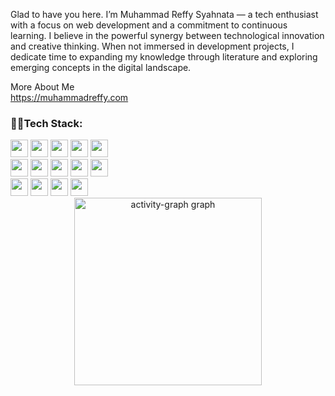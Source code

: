 Glad to have you here. I’m Muhammad Reffy Syahnata — a tech enthusiast with a focus on web development and a commitment to continuous learning. I believe in the powerful synergy between technological innovation and creative thinking. When not immersed in development projects, I dedicate time to expanding my knowledge through literature and exploring emerging concepts in the digital landscape.

More About Me
<br/>
<a href="https://muhammadreffy.com">
https://muhammadreffy.com
</a>

### 👨‍💻Tech Stack:

<div>
  <img src="https://img.shields.io/badge/HTML5-E34F26?style=for-the-badge&logo=html5&logoColor=white" height="28" />
  <img src="https://img.shields.io/badge/CSS3-1572B6?style=for-the-badge&logo=css3&logoColor=white" height="28" />
  <img src="https://img.shields.io/badge/JavaScript-F7DF1E?style=for-the-badge&logo=javascript&logoColor=black" height="28" />
  <img src="https://img.shields.io/badge/Bootstrap-7952B3?style=for-the-badge&logo=bootstrap&logoColor=white" height="28" />
  <img src="https://img.shields.io/badge/Tailwind-38B2AC?style=for-the-badge&logo=tailwind-css&logoColor=white" height="28" />
  <br />
  <img src="https://img.shields.io/badge/React-20232A?style=for-the-badge&logo=react&logoColor=61DAFB" height="28" />
  <img src="https://img.shields.io/badge/daisyUI-1ad1a5?style=for-the-badge&logo=daisyui&logoColor=white" height="28" />
  <img src="https://img.shields.io/badge/Flowbite-1C64F2?style=for-the-badge&logo=flowbite&logoColor=white" height="28" />
  <img src="https://img.shields.io/badge/PHP-777BB4?style=for-the-badge&logo=php&logoColor=white" height="28" />
  <img src="https://img.shields.io/badge/Node.js-339933?style=for-the-badge&logo=node.js&logoColor=white" height="28" />
  <br />
  <img src="https://img.shields.io/badge/Express-000000?style=for-the-badge&logo=express&logoColor=white" height="28" />
  <img src="https://img.shields.io/badge/Laravel-FF2D20?style=for-the-badge&logo=laravel&logoColor=white" height="28" />
  <img src="https://img.shields.io/badge/MySQL-4479A1?style=for-the-badge&logo=mysql&logoColor=white" height="28" />
  <img src="https://img.shields.io/badge/Vite-646CFF?style=for-the-badge&logo=vite&logoColor=FFD62E" height="28" />
</div>

<!-- [![My Skills](https://skillicons.dev/icons?i=html,css,js,bootstrap,tailwind,php,nodejs,react,laravel,express&perline=5)](https://skillicons.dev) -->

<div align="center">
  <img src="https://github-readme-activity-graph.vercel.app/graph?username=muhammadreffy&radius=16&theme=github-dark&area=true&order=5&hide_border=true&hide_title=true" height="300" alt="activity-graph graph"  />
</div>
